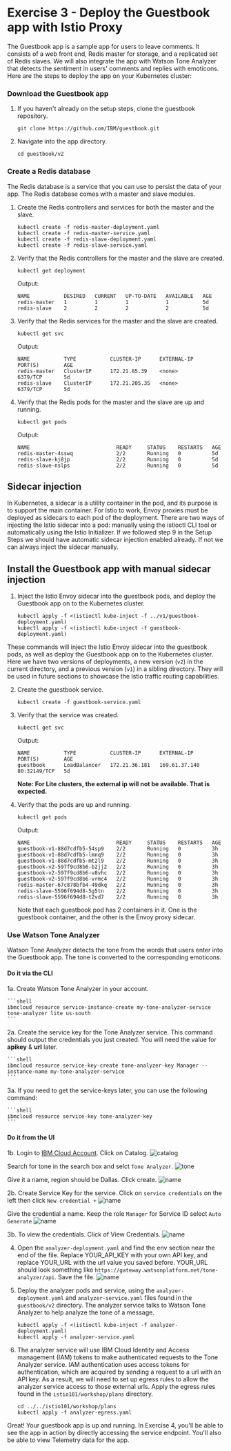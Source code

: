 # Exercise 3 - Deploy the Guestbook app with Istio Proxy

The Guestbook app is a sample app for users to leave comments. It consists of a web front end, Redis master for storage, and a replicated set of Redis slaves. We will also integrate the app with Watson Tone Analyzer that detects the sentiment in users' comments and replies with emoticons. Here are the steps to deploy the app on your Kubernetes cluster:

### Download the Guestbook app

1. If you haven't already on the setup steps, clone the guestbook repository.

    ```shell
    git clone https://github.com/IBM/guestbook.git
    ```

2. Navigate into the app directory.

    ```shell
    cd guestbook/v2
    ```

### Create a Redis database

The Redis database is a service that you can use to persist the data of your app. The Redis database comes with a master and slave modules.

1. Create the Redis controllers and services for both the master and the slave.

    ``` shell
    kubectl create -f redis-master-deployment.yaml
    kubectl create -f redis-master-service.yaml
    kubectl create -f redis-slave-deployment.yaml
    kubectl create -f redis-slave-service.yaml
    ```

2. Verify that the Redis controllers for the master and the slave are created.

    ```shell
    kubectl get deployment
    ```

    Output:

    ```shell
    NAME           DESIRED   CURRENT   UP-TO-DATE   AVAILABLE   AGE
    redis-master   1         1         1            1           5d
    redis-slave    2         2         2            2           5d
    ```

3. Verify that the Redis services for the master and the slave are created.

    ```shell
    kubectl get svc
    ```

    Output:
    ```shell
    NAME           TYPE           CLUSTER-IP      EXTERNAL-IP     PORT(S)        AGE
    redis-master   ClusterIP      172.21.85.39    <none>          6379/TCP       5d
    redis-slave    ClusterIP      172.21.205.35   <none>          6379/TCP       5d
    ```

4. Verify that the Redis pods for the master and the slave are up and running.

    ```shell
    kubectl get pods
    ```
    Output:
    ```shell
    NAME                            READY     STATUS    RESTARTS   AGE
    redis-master-4sswq              2/2       Running   0          5d
    redis-slave-kj8jp               2/2       Running   0          5d
    redis-slave-nslps               2/2       Running   0          5d
    ```

## Sidecar injection

In Kubernetes, a sidecar is a utility container in the pod, and its purpose is to support the main container. For Istio to work, Envoy proxies must be deployed as sidecars to each pod of the deployment. There are two ways of injecting the Istio sidecar into a pod: manually using the istioctl CLI tool or automatically using the Istio Initializer. If we followed step 9 in the Setup Steps we should have automatic sidecar injection enabled already. If not we can always inject the sidecar manually.

## Install the Guestbook app with manual sidecar injection

1. Inject the Istio Envoy sidecar into the guestbook pods, and deploy the Guestbook app on to the Kubernetes cluster.

    ```shell
    kubectl apply -f <(istioctl kube-inject -f ../v1/guestbook-deployment.yaml)
    kubectl apply -f <(istioctl kube-inject -f guestbook-deployment.yaml)
    ```

These commands will inject the Istio Envoy sidecar into the guestbook pods, as well as deploy the Guestbook app on to the Kubernetes cluster. Here we have two versions of deployments, a new version (`v2`) in the current directory, and a previous version (`v1`) in a sibling directory. They will be used in future sections to showcase the Istio traffic routing capabilities.

2. Create the guestbook service.

    ```shell
    kubectl create -f guestbook-service.yaml
    ```

3. Verify that the service was created.

    ```shell
    kubectl get svc
    ```
    Output:
    ```shell
    NAME           TYPE           CLUSTER-IP      EXTERNAL-IP     PORT(S)        AGE
    guestbook      LoadBalancer   172.21.36.181   169.61.37.140   80:32149/TCP   5d
    ```

    **Note: For Lite clusters, the external ip will not be available. That is expected.**

4. Verify that the pods are up and running.

    ```shell
    kubectl get pods
    ```
    Output:
    ```shell
    NAME                            READY     STATUS    RESTARTS   AGE
    guestbook-v1-88d7cdfb5-54sp9    2/2       Running   0          3h
    guestbook-v1-88d7cdfb5-lmnq9    2/2       Running   0          3h
    guestbook-v1-88d7cdfb5-mt2l9    2/2       Running   0          3h
    guestbook-v2-597f9cd8b6-b2jj2   2/2       Running   0          3h
    guestbook-v2-597f9cd8b6-v8vhc   2/2       Running   0          3h
    guestbook-v2-597f9cd8b6-vrmc4   2/2       Running   0          3h
    redis-master-67c878bfb4-49dkq   2/2       Running   0          3h
    redis-slave-5596f694d8-5g5tn    2/2       Running   0          3h
    redis-slave-5596f694d8-t2vd7    2/2       Running   0          3h
    ```

    Note that each guestbook pod has 2 containers in it. One is the guestbook container, and the other is the Envoy proxy sidecar.

### Use Watson Tone Analyzer
Watson Tone Analyzer detects the tone from the words that users enter into the Guestbook app. The tone is converted to the corresponding emoticons.

#### Do it via the CLI

1a. Create Watson Tone Analyzer in your account.

    ```shell
    ibmcloud resource service-instance-create my-tone-analyzer-service tone-analyzer lite us-south
    ```

2a. Create the service key for the Tone Analyzer service. This command should output the credentials you just created. You will need the value for **apikey** & **url** later.

    ```shell
    ibmcloud resource service-key-create tone-analyzer-key Manager --instance-name my-tone-analyzer-service
    ```

3a. If you need to get the service-keys later, you can use the following command:

    ```shell
    ibmcloud resource service-key tone-analyzer-key
    ```



#### Do it from the UI

1b. Login to [IBM Cloud Account](cloud.ibm.com). 
Click on Catalog.
    ![catalog](../.gitbook/assets/catalog.png)

Search for tone in the search box and selct `Tone Analyzer`.
    ![tone](../.gitbook/assets/tone.png)

Give it a name, region should be Dallas. Click create.
    ![name](../.gitbook/assets/name.png)  

2b. Create Service Key for the service.
Click on `service credentials` on the left then click `New credential +`
    ![name](../.gitbook/assets/service.png)

Give the credential a name. Keep the role `Manager` for Service ID select `Auto Generate`
    ![name](../.gitbook/assets/creds.png)

3b. To view the credentials. 
Click of View Credentials.
    ![name](../.gitbook/assets/view.png)

4. Open the `analyzer-deployment.yaml` and find the env section near the end of the file. Replace YOUR_API_KEY with your own API key, and replace YOUR_URL with the url value you saved before. YOUR_URL should look something like `https://gateway.watsonplatform.net/tone-analyzer/api`. Save the file.
    ![name](../.gitbook/assets/analyzer.png)

5. Deploy the analyzer pods and service, using the `analyzer-deployment.yaml` and `analyzer-service.yaml` files found in the `guestbook/v2` directory. The analyzer service talks to Watson Tone Analyzer to help analyze the tone of a message.

    ```shell
    kubectl apply -f <(istioctl kube-inject -f analyzer-deployment.yaml)
    kubectl apply -f analyzer-service.yaml
    ```
    
6. The analyzer service will use IBM Cloud Identity and Access management (IAM) tokens to make authenticated requests to the Tone Analyzer service. IAM authentication uses access tokens for authentication, which are acquired by sending a request to a url with an API key. As a result, we will need to set up egress rules to allow the analyzer service access to those external urls. Apply the egress rules found in the `istio101/workshop/plans` directory.

    ```shell
    cd ../../istio101/workshop/plans
    kubectl apply -f analyzer-egress.yaml
    ```

Great! Your guestbook app is up and running. In Exercise 4, you'll be able to see the app in action by directly accessing the service endpoint. You'll also be able to view Telemetry data for the app.